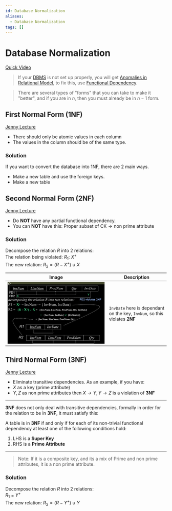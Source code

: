 ```yaml
---
id: Database Normalization
aliases:
  - Database Normalization
tags: []
---
```


# Database Normalization
[Quick Video](https://www.youtube.com/watch?v=GFQaEYEc8_8)

> If your [DBMS](notes/DBMS.md) is not set up properly, you will get [Anomalies in Relational Model](notes/Anomalies%20in%20Relational%20Model.md), to fix this, use [Functional Dependency](notes/Functional%20Dependency%20in%20DBMS.md).  

> There are several types of "forms" that you can take to make it "better", and if you are in $n$, then you must already be in $n-1$ form.  


## First Normal Form (1NF)
[Jenny Lecture](https://youtu.be/g2yF2gyaN7I?si=gRsEyozg2kAaiWOD)  
- There should only be atomic values in each column  
- The values in the column should be of the same type.

### Solution 
If you want to convert the database into 1NF, there are 2 main ways. 
- Make a new table and use the foreign keys.
- Make a new table 

## Second Normal Form (2NF)
[Jenny Lecture](https://youtu.be/O16btnzfuYU?si=8aYsdYH84VmsgEWQ) 
- Do **NOT** have any partial functional dependency.  
- You can **NOT** have this: $\text{Proper subset of CK} \to \text{non prime attribute}$


### Solution 
Decompose the relation $R$ into 2 relations:  
The relation being violated: $R_1$: $X^{+}$  
The new relation: $R_2 = (R - X^{+}) \cup X$  

| Image | Description |
| -------------- | --------------- |
| ![img](../Images/f8.png) | `InvDate` here is dependant on the key, `InvNum`, so this violates **2NF** |


## Third Normal Form (3NF)
[Jenny Lecture](https://youtu.be/R2Z-DgZ6QFQ?si=QRVOCzvi6Xl6Tqtx) 
- Eliminate transitive dependencies.
As an example, if you have: 
- $X$ as a key (prime attribute)
- $Y,Z$ as non prime attributes
then $X \to Y, Y \to Z$ is a violation of **3NF** 

---

**3NF** does not only deal with transitive dependencies, formally in order for the relation to be in **3NF**, it must satisfy this: 

A table is in **3NF** if and only if for each of its non-trivial functional dependency at least one of the following conditions hold:
1. LHS is a **Super Key** 
2. RHS is a **Prime Attribute** 

---

> Note: If it is a composite key, and its a mix of Prime and non prime attributes, it is a non prime attribute.  

### Solution 
Decompose the relation $R$ into 2 relations:  
$R_1$ = $Y^{+}$  
The new relation: $R_2 = (R - Y^{+}) \cup Y$  




